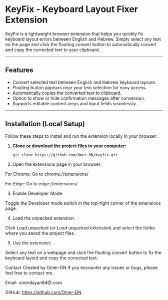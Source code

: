 # KeyFix - Keyboard Layout Fixer Extension

KeyFix is a lightweight browser extension that helps you quickly fix keyboard layout errors between English and Hebrew. Simply select any text on the page and click the floating convert button to automatically convert and copy the corrected text to your clipboard.

---

## Features

- Convert selected text between English and Hebrew keyboard layouts.
- Floating button appears near your text selection for easy access.
- Automatically copies the converted text to clipboard.
- Option to show or hide confirmation messages after conversion.
- Supports editable content areas and input fields seamlessly.

---

## Installation (Local Setup)

Follow these steps to install and run the extension locally in your browser:

1. **Clone or download the project files to your computer:**

   ```bash
   git clone https://github.com/Omer-DN/keyfix.git
2. Open the extensions page in your browser:

For Chrome:
Go to chrome://extensions/

For Edge:
Go to edge://extensions/

3. Enable Developer Mode:

Toggle the Developer mode switch in the top-right corner of the extensions page.

4. Load the unpacked extension:

Click Load unpacked (or Load unpacked extension) and select the folder where you saved the project files.

5. Use the extension:

Select any text on a webpage and click the floating convert button to fix the keyboard layout and copy the corrected text.

Contact
Created by Omer-DN
If you encounter any issues or bugs, please feel free to contact me.

Email: omerdayan94@.com

GitHub: https://github.com/Omer-DN
